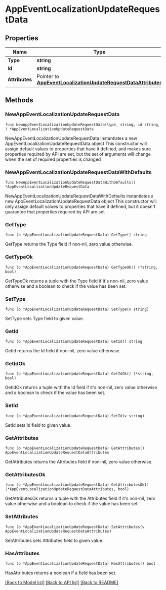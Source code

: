 # AppEventLocalizationUpdateRequestData

## Properties

Name | Type | Description | Notes
------------ | ------------- | ------------- | -------------
**Type** | **string** |  | 
**Id** | **string** |  | 
**Attributes** | Pointer to [**AppEventLocalizationUpdateRequestDataAttributes**](AppEventLocalizationUpdateRequestDataAttributes.md) |  | [optional] 

## Methods

### NewAppEventLocalizationUpdateRequestData

`func NewAppEventLocalizationUpdateRequestData(type_ string, id string, ) *AppEventLocalizationUpdateRequestData`

NewAppEventLocalizationUpdateRequestData instantiates a new AppEventLocalizationUpdateRequestData object
This constructor will assign default values to properties that have it defined,
and makes sure properties required by API are set, but the set of arguments
will change when the set of required properties is changed

### NewAppEventLocalizationUpdateRequestDataWithDefaults

`func NewAppEventLocalizationUpdateRequestDataWithDefaults() *AppEventLocalizationUpdateRequestData`

NewAppEventLocalizationUpdateRequestDataWithDefaults instantiates a new AppEventLocalizationUpdateRequestData object
This constructor will only assign default values to properties that have it defined,
but it doesn't guarantee that properties required by API are set

### GetType

`func (o *AppEventLocalizationUpdateRequestData) GetType() string`

GetType returns the Type field if non-nil, zero value otherwise.

### GetTypeOk

`func (o *AppEventLocalizationUpdateRequestData) GetTypeOk() (*string, bool)`

GetTypeOk returns a tuple with the Type field if it's non-nil, zero value otherwise
and a boolean to check if the value has been set.

### SetType

`func (o *AppEventLocalizationUpdateRequestData) SetType(v string)`

SetType sets Type field to given value.


### GetId

`func (o *AppEventLocalizationUpdateRequestData) GetId() string`

GetId returns the Id field if non-nil, zero value otherwise.

### GetIdOk

`func (o *AppEventLocalizationUpdateRequestData) GetIdOk() (*string, bool)`

GetIdOk returns a tuple with the Id field if it's non-nil, zero value otherwise
and a boolean to check if the value has been set.

### SetId

`func (o *AppEventLocalizationUpdateRequestData) SetId(v string)`

SetId sets Id field to given value.


### GetAttributes

`func (o *AppEventLocalizationUpdateRequestData) GetAttributes() AppEventLocalizationUpdateRequestDataAttributes`

GetAttributes returns the Attributes field if non-nil, zero value otherwise.

### GetAttributesOk

`func (o *AppEventLocalizationUpdateRequestData) GetAttributesOk() (*AppEventLocalizationUpdateRequestDataAttributes, bool)`

GetAttributesOk returns a tuple with the Attributes field if it's non-nil, zero value otherwise
and a boolean to check if the value has been set.

### SetAttributes

`func (o *AppEventLocalizationUpdateRequestData) SetAttributes(v AppEventLocalizationUpdateRequestDataAttributes)`

SetAttributes sets Attributes field to given value.

### HasAttributes

`func (o *AppEventLocalizationUpdateRequestData) HasAttributes() bool`

HasAttributes returns a boolean if a field has been set.


[[Back to Model list]](../README.md#documentation-for-models) [[Back to API list]](../README.md#documentation-for-api-endpoints) [[Back to README]](../README.md)


